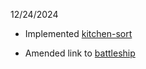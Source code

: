12/24/2024

- Implemented [kitchen-sort](https://html-preview.github.io/?url=https://github.com/badaboot/tiny-projects/blob/main/kitchen-sort/index.html)

- Amended link to [battleship](https://html-preview.github.io/?url=https://github.com/badaboot/tiny-projects/blob/main/battleship/index.html)
